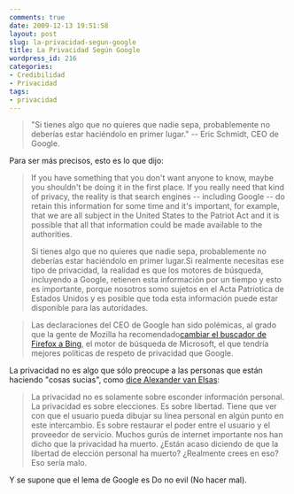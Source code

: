 ```yaml
---
comments: true
date: 2009-12-13 19:51:58
layout: post
slug: la-privacidad-segun-google
title: La Privacidad Según Google
wordpress_id: 216
categories:
- Credibilidad
- Privacidad
tags:
- privacidad
---
```


> "Si tienes algo que no quieres que nadie sepa, probablemente no deberías estar haciéndolo en primer lugar." -- Eric Schmidt, CEO de Google.

Para ser más precisos, esto es lo que dijo:

> If you have something that you don't want anyone to know, maybe you shouldn't be doing it in the first place. If you really need that kind of privacy, the reality is that search engines -- including Google -- do retain this information for some time and it's important, for example, that we are all subject in the United States to the Patriot Act and it is possible that all that information could be made available to the authorities.
> 
> Si tienes algo que no quieres que nadie sepa, probablemente no deberías estar haciéndolo en primer lugar.Si realmente necesitas ese tipo de privacidad, la realidad es que los motores de búsqueda, incluyendo a Google, retienen esta información por un tiempo y esto es importante, porque nosotros somo sujetos en el Acta Patriotica de Estados Unidos y es posible que toda esta información puede estar disponible para las autoridades.

> Las declaraciones del CEO de Google han sido polémicas, al grado que la gente de Mozilla ha recomendado[cambiar el buscador de Firefox a Bing](http://weblogs.mozillazine.org/asa/archives/2009/12/if_you_have_nothing.html), el motor de búsqueda de Microsoft, el que tendría mejores políticas de respeto de privacidad que Google.

>   


La privacidad no es algo que sólo preocupe a las personas que están haciendo "cosas sucias", como [dice ](http://vanelsas.wordpress.com/2009/12/09/an-open-letter-to-eric-schmidt/)[Alexander van Elsas](http://vanelsas.wordpress.com/2009/12/09/an-open-letter-to-eric-schmidt/):

  


> La privacidad no es solamente sobre esconder información personal. La privacidad es sobre elecciones. Es sobre libertad. Tiene que ver con que el usuario pueda dibujar su línea personal en algún punto en este intercambio. Es sobre restaurar el poder entre el usuario y el proveedor de servicio. Muchos gurús de internet importante nos han dicho que la privacidad ha muerto. ¿Están acaso diciendo de que la libertad de elección personal ha muerto? ¿Realmente crees en eso? Eso sería malo.

  


Y se supone que el lema de Google es Do no evil (No hacer mal).



